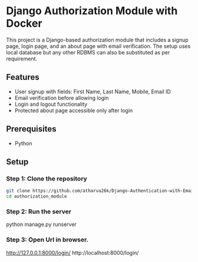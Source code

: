 # Django Authorization Module with Docker

This project is a Django-based authorization module that includes a signup page, login page, and an about page with email verification. The setup uses local database but any other RDBMS can also be substituted as per requirement.

## Features

- User signup with fields: First Name, Last Name, Mobile, Email ID
- Email verification before allowing login
- Login and logout functionality
- Protected about page accessible only after login

## Prerequisites

- Python

## Setup

### Step 1: Clone the repository

```bash
git clone https://github.com/atharva26k/Django-Authentication-with-Email-Verification.git
cd authorization_module
```

### Step 2: Run the server

python manage.py runserver


### Step 3: Open Url in browser.

http://127.0.0.1:8000/login/
http://localhost:8000/login/

